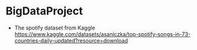 # BigDataProject


- The spotify dataset from Kaggle
https://www.kaggle.com/datasets/asaniczka/top-spotify-songs-in-73-countries-daily-updated?resource=download
